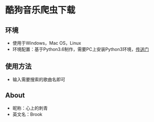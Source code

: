 酷狗音乐爬虫下载
===============
环境
---
* 使用于Windows，Mac OS，Linux
* 环境配置：基于Python3.6制作，需要PC上安装Python3环境，[传送门](https://www.python.org/ "获取Python环境安装包")

使用方法
---
* 输入需要搜索的歌曲名即可

About
---
* 昵称：心上的刺青
* 英文名：Brook

